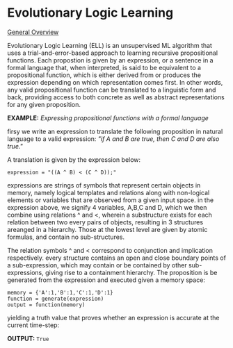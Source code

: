 # Evolutionary Logic Learning

[General Overview](https://signifiedorigins.wordpress.com/2018/06/03/1024/)

Evolutionary Logic Learning (ELL) is an unsupervised ML algorithm that uses a trial-and-error-based approach to learning recursive propositional functions. Each propostion is given by an expression, or a sentence in a formal language that, when interpreted, is said to be equivalent to a propositional function, which is either derived from or produces the expression depending on which representation comes first. In other words, any valid propositional function can be translated to a linguistic form and back, providing access to both concrete as well as abstract representations for any given proposition.

__EXAMPLE:__ *Expressing propositional functions with a formal language*

firsy we write an expression to translate the following proposition in natural language to a valid expression:
*"if A and B are true, then C and D are also true."*

A translation is given by the expression below:

    
    expression = "((A ^ B) < (C ^ D));"
        
  
expressions are strings of symbols that represent certain objects in memory, namely logical templates and relations along with non-logical elements or variables that are observed from a given input space. in the expression above, we signify 4 variables, A,B,C and D, which we then combine using relations ^ and <, wherein a substructure exists for each relation between two every pairs of objects, resulting in 3 structures areanged in a hierarchy. Those at the lowest level are given by atomic formulas, and contain no sub-structures. 



The relation symbols ^ and < correspond to conjunction and implication respectively. every structure contains an open and close boundary points of a sub-expression, which may contain or be contained by other sub-expressions, giving rise to  a containment hierarchy. The proposition is be generated from the expression and executed given a memory space:

    memory = {'A':1,'B':1,'C':1,'D':1}
    function = generate(expression)
    output = function(memory)
 
 yielding a truth value that proves whether an expression is accurate at the current time-step:  
    
__OUTPUT:__ `True`
